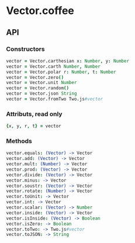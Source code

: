 Vector.coffee
=============

API
---

### Constructors

```coffee
vector = Vector.carthesian x: Number, y: Number
vector = Vector.carth Number, Number
vector = Vector.polar r: Number, t: Number
vector = Vector.zero()
vector = Vector.unit Number
vector = Vector.random()
vector = Vector.json String
vector = Vector.fromTwo Two.js#vector
```

### Attributs, read only

```coffee
{x, y, r, t} = vector
```

### Methods

```coffee
vector.equals: (Vector) -> Vector
vector.add: (Vector) -> Vector
vector.mult: (Number) -> Vector
vector.prod: (Vector) -> Vector
vector.divide: (Vector) -> Vector
vector.minus: -> Vector
vector.soustr: (Vector) -> Vector
vector.rotate: (Number) -> Vector
vector.toUnit: -> Vector
vector.int: -> Vector
vector.scalar: (Vector) -> Number
vector.inside: (Vector) -> Vector
vector.isInside: (Vector) -> Boolean
vector.isZero: -> Boolean
vector.toTwo: -> Two.js#vector
vector.toJSON: -> String
```
